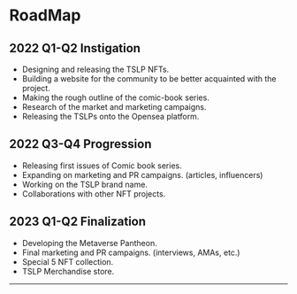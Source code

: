 # RoadMap

## **2022 Q1-Q2  Instigation**

* Designing and releasing the TSLP NFTs.
* Building a website for the community to be better acquainted with the project.
* Making the rough outline of the comic-book series.
* Research of the market and marketing campaigns.
* Releasing the TSLPs onto the Opensea platform.



## **2022 Q3-Q4  Progression**

* Releasing first issues of Comic book series.
* Expanding on marketing and PR campaigns. (articles, influencers)
* Working on the TSLP brand name.
* Collaborations with other NFT projects.



## **2023 Q1-Q2 Finalization**

* Developing the Metaverse Pantheon.
* Final marketing and PR campaigns. (interviews, AMAs, etc.)
* Special 5 NFT collection.
* TSLP Merchandise store.

****

